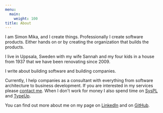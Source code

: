 ```yaml
---
menu:
  main:
    weight: 100
title: About
---
```

I am Simon Mika, and I create things. Professionally I create software products. Either hands on or by creating the organization that builds the products.

I live in Uppsala, Sweden with my wife Sannah and my four kids in a house from 1937 that we have been renovating since 2009.

I write about building software and building companies.

Currently, I help companies as a consultant with everything from software architecture to business development. If you are interested in my services please [contact me](../contact). When I don't work for money I also spend time on [SysPL](https://github.com/syspl/syspl) and [TypeUp](https://github.com/cogneco/typeup).

You can find out more about me on my page on [LinkedIn](https://se.linkedin.com/in/simonmika) and on [GitHub](https://github.com/simonmika).